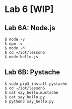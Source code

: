 # Lab 6 [WIP]
## Lab 6A: Node.js

```ssh
$ node -v
$ npm -v
$ node -h
$ cd ~/iot/lesson6
$ node hello.js
```

## Lab 6B: Pystache

```ssh
$ sudo pip3 install pystache
$ cd ~/iot/lesson6
$ cat say_hello.mustache
$ cat say_hello.py
$ python3 say_hello.py
```

